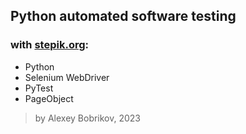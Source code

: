 ## Python automated software testing
### with [stepik.org](https://stepik.org/course/575/syllabus):
- Python
- Selenium WebDriver
- PyTest
- PageObject
> by Alexey Bobrikov, 2023